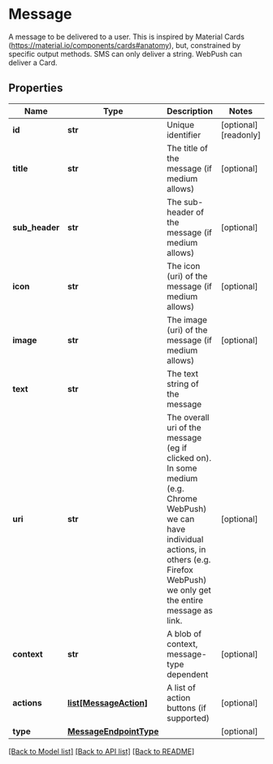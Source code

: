 # Message

A message to be delivered to a user. This is inspired by Material Cards (https://material.io/components/cards#anatomy), but, constrained by specific output methods. SMS can only deliver a string. WebPush can deliver a Card. 
## Properties
Name | Type | Description | Notes
------------ | ------------- | ------------- | -------------
**id** | **str** | Unique identifier | [optional] [readonly] 
**title** | **str** | The title of the message (if medium allows) | [optional] 
**sub_header** | **str** | The sub-header of the message (if medium allows) | [optional] 
**icon** | **str** | The icon (uri) of the message (if medium allows) | [optional] 
**image** | **str** | The image (uri) of the message (if medium allows) | [optional] 
**text** | **str** | The text string of the message | 
**uri** | **str** | The overall uri of the message (eg if clicked on). In some medium (e.g. Chrome WebPush) we can have individual actions, in others (e.g. Firefox WebPush) we only get the entire message as link.  | [optional] 
**context** | **str** | A blob of context, message-type dependent | [optional] 
**actions** | [**list[MessageAction]**](MessageAction.md) | A list of action buttons (if supported) | [optional] 
**type** | [**MessageEndpointType**](MessageEndpointType.md) |  | [optional] 

[[Back to Model list]](../README.md#documentation-for-models) [[Back to API list]](../README.md#documentation-for-api-endpoints) [[Back to README]](../README.md)


